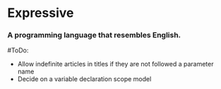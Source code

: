 # Expressive
### A programming language that resembles English.

#ToDo:
- Allow indefinite articles in titles if they are not followed a parameter name
- Decide on a variable declaration scope model
